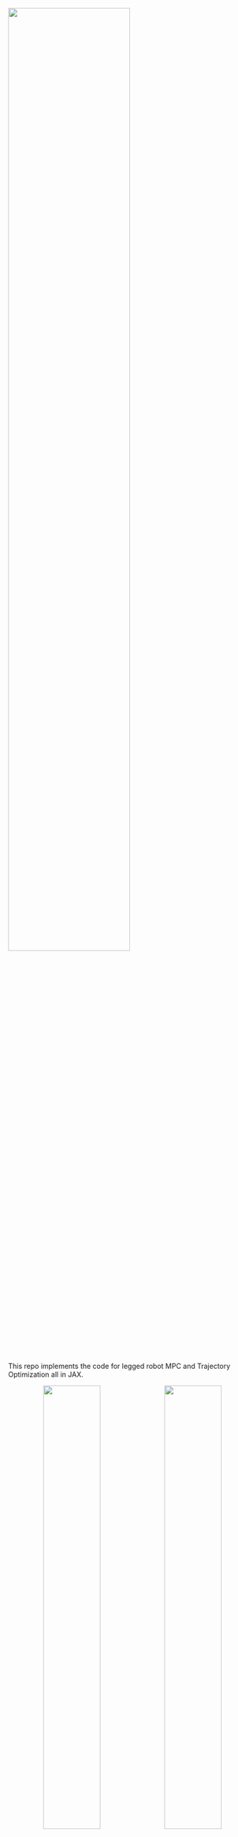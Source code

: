 <p align="left">
 <img src="https://github.com/user-attachments/assets/faaee057-131d-47da-b841-8832d536e5c5" width="70%" /> 
</p>

This repo implements the code for legged robot MPC and Trajectory Optimization all in JAX. 

<p align="center">
  <img src="https://github.com/user-attachments/assets/de8b9650-684e-4f31-82e4-9a0035f50f8e" width="48%" />
  
  <img src="https://github.com/user-attachments/assets/22d8fcd2-32f4-41c5-acb6-7eedf1bc66ee" width="48%" />
</p>
<div align="center">
  <a href="#Installation"><b>Installation</b></a> |
  <a href="https://arxiv.org/abs/2506.07823"><b>PrePrint</b></a> |
  <a href="https://youtu.be/zquKLxbAU_Y"><b>Video</b></a> |
  
</div>


## Features
**MPX** is a JAX library that provides:

✅ **True GPU Parallelism**
Exploits both temporal and state-space parallel scans directly on the GPU, without approximations or offline precomputations. Lower the complexity to $\mathcal{O}(n\log{N} + m)$  from the classical $\mathcal{O}(N(n + m)^3)$ where n = state dim, m = control dim, N = horizon length

✅ **JAX Autodiff & Vectorization**
Fully differentiable solver easily integrates into learning pipelines and supports batched RL-style environments.

✅ **A multiple-shooting SQP** formulation solves the KKT system in parallel, maintaining exactness and fast convergence.

✅ **MJX MODELS** Support mjx whole body dynamics (included examples with **Talos**, **H1**, **Aliengo** and **Go2**)

The solver is wrapped by the `MPCControllerWrapper` class, and all the settings (such as the dynamics model and cost function to be used) can be changed in the config files. Examples for various legged robot are provided in the `examples` folder.
> **Note:**  
> If you want to solve multile MPC in parallel use `BatchedMPCControllerWrapper` look at the examples/multi_env.py
> `MPCControllerWrapper` and `BatchedMPCControllerWrapper` are designed for to use the whole body model if you want to the srbd model use `mpc_wrapper_srbd.py` look at examples/srbd_quad.py

## Installation

### Set Up Conda Environment
Create and activate the conda environment:
```
conda create -n mpx_env python=3.13 -y
conda activate mpx_env
```

### Install CUDA-Enabled JAX
Install the CUDA version of JAX:
```
pip install --upgrade pip
pip install -U "jax[cuda12]"
```

### Install Mujoco and Trajax
Install Mujoco:
```
pip install mujoco
pip install mujoco-mjx
```

Install Trajax (see the online repository for more details):
```
pip install git+https://github.com/google/trajax
```
[Trajax GitHub](https://github.com/username/trajax)

### Quadruped Simulation Setup
To run the simulation with the quadruped, install gymquadruped:

[DLS-iit gym-quadruped](https://github.com/iit-DLSLab/gym-quadruped)

## RUN example
```
conda activate mpx_env
python mpx/examples/mjx_quad.py
```
> **Note:**  
The first time running the script it can take more than a minute to JIT the solver

## Citing this work

```bibtex
@misc{2025primaldualilqrgpuacceleratedlearning,
      title={Primal-Dual iLQR for GPU-Accelerated Learning and Control in Legged Robots}, 
      author={Lorenzo Amatucci and João Sousa-Pinto and Giulio Turrisi and Dominique Orban and Victor Barasuol and Claudio Semini},
      year={2025},
      eprint={2506.07823},
      archivePrefix={arXiv},
      primaryClass={cs.RO},
      url={https://arxiv.org/abs/2506.07823}, 
}
```
